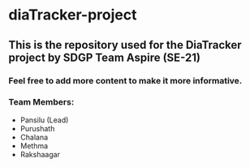# diaTracker-project
## This is the repository used for the DiaTracker project by SDGP Team Aspire (SE-21)

### Feel free to add more content to make it more informative.

### Team Members:
* Pansilu (Lead)
* Purushath
* Chalana
* Methma
* Rakshaagar
